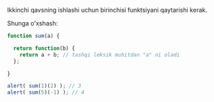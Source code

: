 Ikkinchi qavsning ishlashi uchun birinchisi funktsiyani qaytarishi kerak.

Shunga o'xshash:

```js run
function sum(a) {

  return function(b) {
    return a + b; // tashqi leksik muhitdan "a" ni oladi
  };

}

alert( sum(1)(2) ); // 3
alert( sum(5)(-1) ); // 4
```

